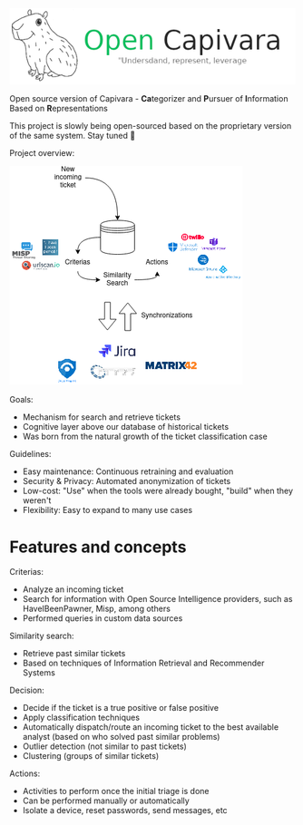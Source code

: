 ![](docs/logo.png)

Open source version of Capivara - **Ca**tegorizer and **P**ursuer of **I**nformation Based on **R**epresentations

This project is slowly being open-sourced based on the proprietary version of the same system. Stay tuned :slightly_smiling_face:

Project overview:

![](docs/capivara_overview.png)

Goals:
* Mechanism for search and retrieve tickets
* Cognitive layer above our database of historical tickets
* Was born from the natural growth of the ticket classification case

Guidelines:
* Easy maintenance: Continuous retraining and evaluation
* Security & Privacy: Automated anonymization of tickets
* Low-cost: "Use" when the tools were already bought, "build" when they weren't
* Flexibility: Easy to expand to many use cases

# Features and concepts

Criterias:

* Analyze an incoming ticket
* Search for information with Open Source Intelligence providers, such as HaveIBeenPawner, Misp, among others
* Performed queries in custom data sources

Similarity search:

* Retrieve past similar tickets
* Based on techniques of Information Retrieval and Recommender Systems

Decision:

* Decide if the ticket is a true positive or false positive
* Apply classification techniques
* Automatically dispatch/route an incoming ticket to the best available analyst (based on who solved past similar problems)
* Outlier detection (not similar to past tickets)
* Clustering (groups of similar tickets)

Actions:

* Activities to perform once the initial triage is done
* Can be performed manually or automatically
* Isolate a device, reset passwords, send messages, etc
